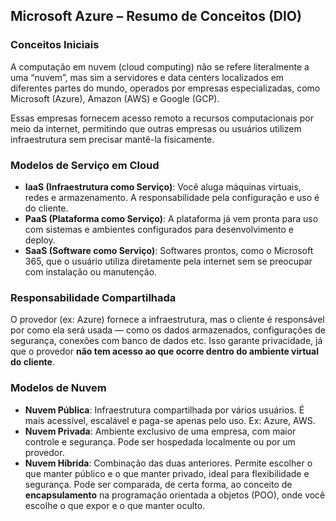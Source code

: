 ## Microsoft Azure – Resumo de Conceitos (DIO)

### Conceitos Iniciais

A computação em nuvem (cloud computing) não se refere literalmente a uma “nuvem”, mas sim a servidores e data centers localizados em diferentes partes do mundo, operados por empresas especializadas, como Microsoft (Azure), Amazon (AWS) e Google (GCP).

Essas empresas fornecem acesso remoto a recursos computacionais por meio da internet, permitindo que outras empresas ou usuários utilizem infraestrutura sem precisar mantê-la fisicamente.

### Modelos de Serviço em Cloud

- **IaaS (Infraestrutura como Serviço)**: Você aluga máquinas virtuais, redes e armazenamento. A responsabilidade pela configuração e uso é do cliente.
- **PaaS (Plataforma como Serviço)**: A plataforma já vem pronta para uso com sistemas e ambientes configurados para desenvolvimento e deploy.
- **SaaS (Software como Serviço)**: Softwares prontos, como o Microsoft 365, que o usuário utiliza diretamente pela internet sem se preocupar com instalação ou manutenção.

### Responsabilidade Compartilhada

O provedor (ex: Azure) fornece a infraestrutura, mas o cliente é responsável por como ela será usada — como os dados armazenados, configurações de segurança, conexões com banco de dados etc. Isso garante privacidade, já que o provedor **não tem acesso ao que ocorre dentro do ambiente virtual do cliente**.

### Modelos de Nuvem

- **Nuvem Pública**: Infraestrutura compartilhada por vários usuários. É mais acessível, escalável e paga-se apenas pelo uso. Ex: Azure, AWS.
- **Nuvem Privada**: Ambiente exclusivo de uma empresa, com maior controle e segurança. Pode ser hospedada localmente ou por um provedor.
- **Nuvem Híbrida**: Combinação das duas anteriores. Permite escolher o que manter público e o que manter privado, ideal para flexibilidade e segurança. Pode ser comparada, de certa forma, ao conceito de **encapsulamento** na programação orientada a objetos (POO), onde você escolhe o que expor e o que manter oculto.
